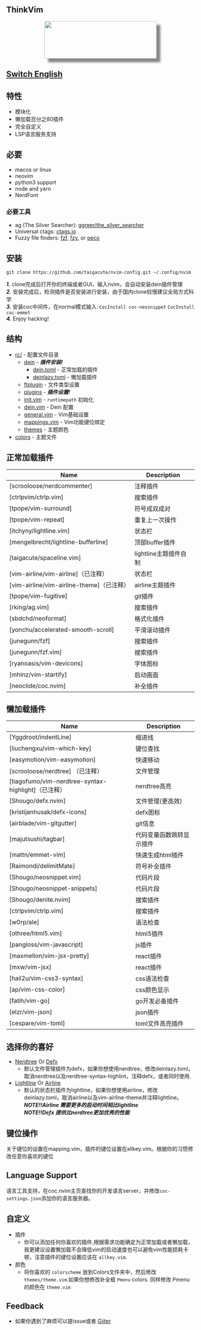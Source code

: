 
## ThinkVim 

<div align="center"><img style="width:300px;height:100px;box-shadow: 10px 10px 5px #888888;" src="https://github.com/Marlboro-go/Neovim-for-go/blob/master/screenshot/thinkvim.png"/></div>

## [Switch English](https://github.com/taigacute/nvim-config/blob/master/README-EN.md) 

## 特性

- 模块化
- 懒加载百分之80插件
- 完全自定义
- LSP语言服务支持

## 必要
* macos or linux
* neovim
* python3 support
* node and yarn
* NerdFont
### 必要工具

- ag (The Silver Searcher): [ggreer/the_silver_searcher](https://github.com/ggreer/the_silver_searcher)
- Universal ctags: [ctags.io](https://ctags.io/)
- Fuzzy file finders: [fzf](https://github.com/junegunn/fzf), [fzy](https://github.com/jhawthorn/fzy), or [peco](https://github.com/peco/peco)

## 安装
```
git clone https://github.com/taigacute/nvim-config.git ~/.config/nvim
```
**_1._** clone完成后打开你的终端或者GUI，输入nvim，会自动安装dein插件管理  
**_2._** 安装完成后，检测插件是否安装进行安装，由于国内clone较慢建议全局方式科学   
**_3._** 安装coc中间件，在normal模式输入`:CocInstall coc-neosnippet` `CocInstall coc-emmet`  
**_4._** Enjoy hacking!

## 结构

- [rc/](~/.config/nvim/rc) - 配置文件目录
  - [dein](~/.config/nvim/rc/dein)  - _**插件安装!**_
    - [dein.toml](~/.config/nvim/rc/dein/dein.toml)     - 正常加载的插件
    - [deinlazy.toml](~/.config/nvim/rc/dein/deinlazy.toml) - 懒加载插件
  - [ftplugin](~/.config/nvim/rc/ftplugin) - 文件类型设置
  - [plugins](~/.config/nvim/rc/plugins) - _**插件设置!**_
  - [init.vim](~/.config/nvim/rc/init.vim) - `runtimepath` 初始化
  - [dein.vim](~/.config/nvim/rc/dein.vim) - Dein 配置
  - [general.vim](~/.config/nvim/rc/general.vim) - Vim基础设置
  - [mappings.vim](~/.config/nvim/rc/mappings.vim) - Vim功能键位绑定
  - [themes](./config/theme.vim) - 主题颜色
- [colors](~/.config/nvim/colors) - 主题文件



## 正常加载插件
Name           | Description
-------------- | ----------------------
[scrooloose/nerdcommenter] | 注释插件
[ctrlpvim/ctrlp.vim] |  搜索插件
[tpope/vim-surround] |  符号成双成对
[tpope/vim-repeat] | 重复上一次操作
[itchyny/lightline.vim] | 状态栏
[mengelbrecht/lightline-bufferline] | 顶部buffer插件
[taigacute/spaceline.vim] | lightline主题插件自制
[vim-airline/vim-airline]（已注释） | 状态栏
[vim-airline/vim-airline-theme]（已注释）| airline主题插件
[tpope/vim-fugitive] | git插件 
[rking/ag.vim] |  搜索插件
[sbdchd/neoformat] | 格式化插件
[yonchu/accelerated-smooth-scroll] | 平滑滚动插件 
[junegunn/fzf] |  搜索插件
[junegunn/fzf.vim] | 搜索插件
[ryanoasis/vim-devicons] |  字体图标
[mhinz/vim-startify] | 启动画面
[neoclide/coc.nvim] | 补全插件

## 懒加载插件
Name           | Description
-------------- | ----------------------
[Yggdroot/indentLine] | 缩进线
[liuchengxu/vim-which-key] | 键位查找
[easymotion/vim-easymotion] | 快速移动
[scrooloose/nerdtree] （已注释）| 文件管理
[tiagofumo/vim-nerdtree-syntax-highlight]（已注释） | nerdtree高亮
[Shougo/defx.nvim] | 文件管理(更高效)
[kristijanhusak/defx-icons] | defx图标
[airblade/vim-gitgutter] | git信息
[majutsushi/tagbar] | 代码变量函数跳转显示插件
[mattn/emmet-vim] | 快速生成html插件
[Raimondi/delimitMate] | 符号补全插件
[Shougo/neosnippet.vim] | 代码片段
[Shougo/neosnippet-snippets] | 代码片段
[Shougo/denite.nvim] | 搜索插件
[ctrlpvim/ctrlp.vim] |  搜索插件
[w0rp/ale] | 语法检查
[othree/html5.vim] | html5插件 
[pangloss/vim-javascript] |  js插件
[maxmellon/vim-jsx-pretty] |  react插件
[mxw/vim-jsx] | react插件
[hail2u/vim-css3-syntax] | css语法检查
[ap/vim-css-color] | css颜色显示
[fatih/vim-go] | go开发必备插件
[elzr/vim-json] | json插件
[cespare/vim-toml] | toml文件高亮插件

## 选择你的喜好
* [Nerdtree](https://github.com/scrooloose/nerdtree) Or [Defx](https://github.com/Shougo/defx.nvim)
  * 默认文件管理插件为defx，如果你想使用nerdtree，修改deinlazy.toml，取消nerdtree以及nerdtree-syntax-highlint，注释defx，或者同时使用.
* [Lightline](https://github.com/itchyny/lightline.vim) Or [Airline](https://github.com/vim-airline/vim-airline)
  * 默认的状态栏插件为lightline，如果你想使用airline，修改deinlazy.toml，取消airline以及vim-airline-theme并注释lightline。  
  _**NOTE!!Airline 需要更多的启动时间相比lightline**_  
  _**NOTE!!Defx 提供比nerdtree更加优秀的性能**_
## 键位操作
关于键位的设置在mapping.vim，插件的键位设置在allkey.vim。根据你的习惯修改任意你喜欢的键位
## Language Support
语言工具支持，在coc.nvim主页查找你的开发语言server，并修改`coc-settings.json`添加你的语言服务器。
## 自定义
* 插件
   * 你可以添加任何你喜欢的插件,根据需求功能确定为正常加载或者懒加载，我更建议设置懒加载不会降低vim的启动速度也可以避免vim性能损耗卡顿，注意插件的键位设置应该在 `allkey.vim`.
* 颜色
   * 将你喜欢的 `colorscheme` 放到Colors文件夹中，然后修改 `themes/theme.vim`.如果你想修改补全框 `Pmenu` colors. 同样修改 Pmenu 的颜色在 `theme.vim` 
## Feedback
  * 如果你遇到了麻烦可以提issue或者 [Giiter](https://gitter.im/thinkvim/community)
